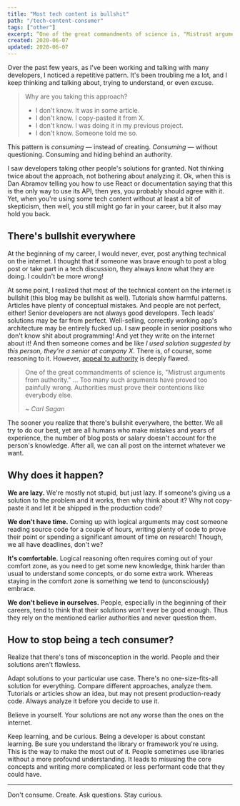 ```yaml
---
title: "Most tech content is bullshit"
path: "/tech-content-consumer"
tags: ["other"]
excerpt: “One of the great commandments of science is, "Mistrust arguments from authority." Too many such arguments have proved too painfully wrong. Authorities must prove their contentions like everybody else.” ~ Carl Sagan
created: 2020-06-07
updated: 2020-06-07
---
```


Over the past few years, as I've been working and talking with many developers, I noticed a repetitive pattern. It's been troubling me a lot, and I keep thinking and talking about, trying to understand, or even excuse.

> Why are you taking this approach?
>
> - I don't know. It was in some article.
> - I don't know. I copy-pasted it from X.
> - I don't know. I was doing it in my previous project.
> - I don't know. Someone told me so.

This pattern is _consuming_ — instead of creating. _Consuming_ — without questioning. Consuming and hiding behind an authority.

I saw developers taking other people's solutions for granted. Not thinking twice about the approach, not bothering about analyzing it. Ok, when this is Dan Abramov telling you how to use React or documentation saying that this is the only way to use its API, then yes, you probably should agree with it. Yet, when you're using some tech content without at least a bit of skepticism, then well, you still might go far in your career, but it also may hold you back.

## There's bullshit everywhere

At the beginning of my career, I would never, ever, post anything technical on the internet. I thought that if someone was brave enough to post a blog post or take part in a tech discussion, they always know what they are doing. I couldn't be more wrong!

At some point, I realized that most of the technical content on the internet is bullshit (this blog may be bullshit as well). Tutorials show harmful patterns. Articles have plenty of conceptual mistakes.
And people are not perfect, either! Senior developers are not always good developers. Tech leads' solutions may be far from perfect. Well-selling, correctly working app's architecture may be entirely fucked up.
I saw people in senior positions who don't know shit about programming! And yet they write on the internet about it! And then someone comes and be like _I used solution suggested by this person, they're a senior at company X_. There is, of course, some reasoning to it. However, [appeal to authority](https://en.wikipedia.org/wiki/Argument_from_authority) is deeply flawed.

> One of the great commandments of science is, "Mistrust arguments from authority." ... Too many such arguments have proved too painfully wrong. Authorities must prove their contentions like everybody else.
>
> _~ Carl Sagan_

The sooner you realize that there's bullshit everywhere, the better. We all try to do our best, yet are all humans who make mistakes and years of experience, the number of blog posts or salary doesn't account for the person's knowledge. After all, we can all post on the internet whatever we want.

## Why does it happen?

**We are lazy.** We're mostly not stupid, but just lazy. If someone's giving us a solution to the problem and it works, then why think about it? Why not copy-paste it and let it be shipped in the production code?

**We don't have time.** Coming up with logical arguments may cost someone reading source code for a couple of hours, writing plenty of code to prove their point or spending a significant amount of time on research! Though, we all have deadlines, don't we?

**It's comfortable.** Logical reasoning often requires coming out of your comfort zone, as you need to get some new knowledge, think harder than usual to understand some concepts, or do some extra work. Whereas staying in the comfort zone is something we tend to (unconsciously) embrace.

**We don't believe in ourselves.** People, especially in the beginning of their careers, tend to think that their solutions won't ever be good enough. Thus they rely on the mentioned earlier authorities and never question them.

## How to stop being a tech consumer?

Realize that there's tons of misconception in the world. People and their solutions aren't flawless.

Adapt solutions to your particular use case. There's no one-size-fits-all solution for everything. Compare different approaches, analyze them. Tutorials or articles show an idea, but may not present production-ready code. Always analyze it before you decide to use it.

Believe in yourself. Your solutions are not any worse than the ones on the internet.

Keep learning, and be curious. Being a developer is about constant learning. Be sure you understand the library or framework you're using. This is the way to make the most out of it. People sometimes use libraries without a more profound understanding. It leads to misusing the core concepts and writing more complicated or less performant code that they could have.

---

Don't consume. Create. Ask questions. Stay curious.

